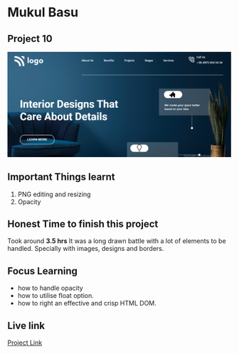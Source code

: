 # Mukul Basu

## Project 10
![Image](./Capture.PNG)
## Important Things learnt 
1. PNG editing and resizing
2. Opacity

## Honest Time to finish this project

Took around **3.5 hrs**
It was a long drawn battle with a lot of elements to be handled. Specially with images, designs and borders.

## Focus Learning
- how to handle opacity
- how to utilise float option.
- how to right an effective and crisp HTML DOM.

## Live link

[Project Link](https://google.com "Netlify")


